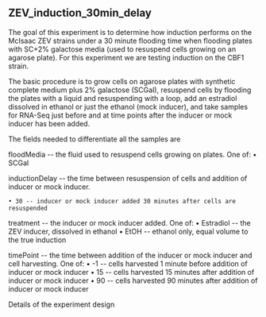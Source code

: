 ## ZEV_induction_30min_delay

The goal of this experiment is to determine how induction performs on the McIsaac ZEV strains under a 30 minute flooding time when flooding plates with SC+2% galactose media (used to resuspend cells growing on an agarose plate). For this experiment we are testing induction on the CBF1 strain. 

The basic procedure is to grow cells on agarose plates with synthetic complete medium plus 2% galactose (SCGal), resuspend cells by flooding the plates with a liquid and resuspending with a loop, add an estradiol dissolved in ethanol or just the ethanol (mock inducer), and take samples for RNA-Seq just before and at time points after the inducer or mock inducer has been added.

The fields needed to differentiate all the samples are

floodMedia -- the fluid used to resuspend cells growing on plates. One of:
    • SCGal

inductionDelay -- the time between resuspension of cells and addition of inducer or mock inducer.

    • 30 -- inducer or mock inducer added 30 minutes after cells are resuspended

treatment -- the inducer or mock inducer added. One of:
    • Estradiol -- the ZEV inducer, dissolved in ethanol
    • EtOH -- ethanol only, equal volume to the true induction

timePoint -- the time between addition of the inducer or mock inducer and cell harvesting. One of:
    • -1 -- cells harvested 1 minute before addition of inducer or mock inducer
    • 15 -- cells harvested 15 minutes after addition of inducer or mock inducer
    • 90 -- cells harvested 90 minutes after addition of inducer or mock inducer


Details of the experiment design

